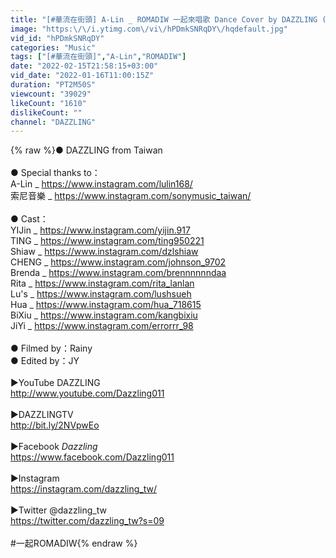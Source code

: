 ```yaml
---
title: "[#華流在街頭] A-Lin _ ROMADIW 一起來唱歌 Dance Cover by DAZZLING (with A-Lin) from Taiwan"
image: "https:\/\/i.ytimg.com\/vi\/hPDmkSNRqDY\/hqdefault.jpg"
vid_id: "hPDmkSNRqDY"
categories: "Music"
tags: ["[#華流在街頭]","A-Lin","ROMADIW"]
date: "2022-02-15T21:58:15+03:00"
vid_date: "2022-01-16T11:00:15Z"
duration: "PT2M50S"
viewcount: "39029"
likeCount: "1610"
dislikeCount: ""
channel: "DAZZLING"
---
```

{% raw %}● DAZZLING from Taiwan<br /><br />● Special thanks to：<br />A-Lin _ <a rel="nofollow" target="blank" href="https://www.instagram.com/lulin168/">https://www.instagram.com/lulin168/</a><br />索尼音樂 _ <a rel="nofollow" target="blank" href="https://www.instagram.com/sonymusic_taiwan/">https://www.instagram.com/sonymusic_taiwan/</a><br /><br />● Cast：<br />YIJin _ <a rel="nofollow" target="blank" href="https://www.instagram.com/yijin.917">https://www.instagram.com/yijin.917</a><br />TING _ <a rel="nofollow" target="blank" href="https://www.instagram.com/ting950221">https://www.instagram.com/ting950221</a><br />Shiaw _ <a rel="nofollow" target="blank" href="https://www.instagram.com/dzlshiaw">https://www.instagram.com/dzlshiaw</a><br />CHENG _ <a rel="nofollow" target="blank" href="https://www.instagram.com/johnson_9702">https://www.instagram.com/johnson_9702</a><br />Brenda _ <a rel="nofollow" target="blank" href="https://www.instagram.com/brennnnnndaa">https://www.instagram.com/brennnnnndaa</a><br />Rita _ <a rel="nofollow" target="blank" href="https://www.instagram.com/rita_lanlan">https://www.instagram.com/rita_lanlan</a><br />Lu's _ <a rel="nofollow" target="blank" href="https://www.instagram.com/lushsueh">https://www.instagram.com/lushsueh</a><br />Hua _ <a rel="nofollow" target="blank" href="https://www.instagram.com/hua_718615">https://www.instagram.com/hua_718615</a>  <br />BiXiu _ <a rel="nofollow" target="blank" href="https://www.instagram.com/kangbixiu">https://www.instagram.com/kangbixiu</a><br />JiYi _ <a rel="nofollow" target="blank" href="https://www.instagram.com/errorrr_98">https://www.instagram.com/errorrr_98</a><br /><br />● Filmed by：Rainy<br />● Edited by：JY<br /><br />►YouTube DAZZLING <br /><a rel="nofollow" target="blank" href="http://www.youtube.com/Dazzling011">http://www.youtube.com/Dazzling011</a><br /><br />►DAZZLINGTV<br /><a rel="nofollow" target="blank" href="http://bit.ly/2NVpwEo">http://bit.ly/2NVpwEo</a><br /><br />►Facebook *Dazzling*<br /><a rel="nofollow" target="blank" href="https://www.facebook.com/Dazzling011">https://www.facebook.com/Dazzling011</a><br /><br />►Instagram<br /><a rel="nofollow" target="blank" href="https://instagram.com/dazzling_tw/">https://instagram.com/dazzling_tw/</a><br /><br />►Twitter @dazzling_tw<br /><a rel="nofollow" target="blank" href="https://twitter.com/dazzling_tw?s=09">https://twitter.com/dazzling_tw?s=09</a><br /><br />#一起ROMADIW{% endraw %}
